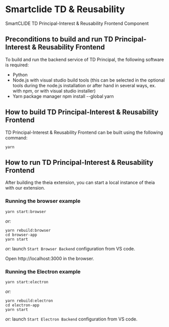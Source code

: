 # Smartclide TD & Reusability
SmartCLIDE TD Principal-Interest & Reusability Frontend Component

## Preconditions to build and run TD Principal-Interest & Reusability Frontend

To build and run the backend service of TD Principal, the following software is required:

- Python
- Node.js with visual studio build tools (this can be selected in the optional tools during the node.js installation or after hand in several ways, ex. with npm, or with visual studio installer)
- Yarn package manager npm install --global yarn


## How to build TD Principal-Interest & Reusability Frontend

TD Principal-Interest & Reusability Frontend can be built using the following command:

```shell
yarn
```

## How to run TD Principal-Interest & Reusability Frontend

After building the theia extension, you can start a local instance of theia with our extension.

### Running the browser example

```shell
yarn start:browser
```

*or:*

```shell
yarn rebuild:browser
cd browser-app
yarn start
```

*or:* launch `Start Browser Backend` configuration from VS code.

Open http://localhost:3000 in the browser.

### Running the Electron example

```shell
yarn start:electron
```

*or:*

```shell
yarn rebuild:electron
cd electron-app
yarn start
```

*or:* launch `Start Electron Backend` configuration from VS code.